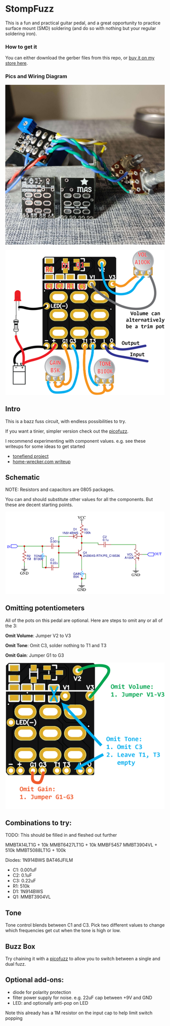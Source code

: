 # StompFuzz

This is a fun and practical guitar pedal, and a great opportunity to practice surface mount (SMD) soldering (and do so with nothing but your regular soldering iron).

### How to get it

You can either download the gerber files from this repo, or [buy it on my store here](https://mas-effects.square.site/product/stompfuzz-pcb/24?cp=true&sa=false&sbp=false&q=false&category_id=7).

### Pics and Wiring Diagram

![stompfuzz](stompfuzz.jpg)

![stompfuzz wiring](stomp-fuzz-wiring.png)
## Intro

This is a bazz fuss circuit, with endless possibilities to try. 

If you want a tinier, simpler version check out the [picofuzz](https://github.com/mstratman/picofuzz).

I recommend experimenting with component values. e.g. see these writeups for some ideas to get started

* [tonefiend project](https://www.tonefiend.com/wp-content/uploads/DIY-Club-Project-2-v02.pdf)
* [home-wrecker.com writeup](http://home-wrecker.com/bazz.html)

## Schematic

NOTE: Resistors and capacitors are 0805 packages.

You can and should substitute other values for all the components. But these are decent starting points.

![stompfuzz schematic](stompfuzz-schematic.png)

## Omitting potentiometers

All of the pots on this pedal are optional. Here are steps to omit any or all of the 3:

**Omit Volume**: Jumper V2 to V3

**Omit Tone**: Omit C3, solder nothing to T1 and T3

**Omit Gain**: Jumper G1 to G3

![omitting potentiometers](/omitting-knobs.png)

## Combinations to try:

TODO: This should be filled in and fleshed out further

MMBTA14LT1G + 10k
MMBT6427LT1G  + 10k
MMBF5457
MMBT3904VL  + 510k
MMBT5088LT1G + 100k


Diodes:
1N914BWS
BAT46JFILM

* C1: 0.001uF
* C2: 0.1uF
* C3: 0.22uF
* R1: 510k 
* D1: 1N914BWS
* Q1: MMBT3904VL


## Tone

Tone control blends between C1 and C3. Pick two different values to change which frequencies get cut when the tone is high or low.

## Buzz Box

Try chaining it with a [picofuzz](https://github.com/mstratman/picofuzz) to allow you to switch between a single and dual fuzz.

## Optional add-ons:

* diode for polarity protection
* filter power supply for noise. e.g. 22uF cap between +9V and GND
* LED: and optionally anti-pop on LED

Note this already has a 1M resistor on the input cap to help limit switch popping
